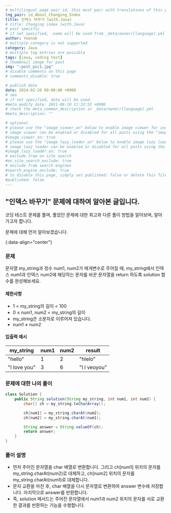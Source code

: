 ```yaml
---
# multilingual page pair id, this must pair with translations of this page. (This name must be unique)
lng_pair: id_About_Changing_Index
title: 인덱스 바꾸기 (with.Java)
# title: Changing index (with.Java)
# post specific
# if not specified, .name will be used from _data/owner/[language].yml
author: Yeonuk
# multiple category is not supported
category: Java
# multiple tag entries are possible
tags: [java, coding test]
# thumbnail image for post
img: ":post_pic1.jpg"
# disable comments on this page
# comments_disable: true

# publish date
date: 2024-02-26 09:00:00 +0900
# seo
# if not specified, date will be used.
#meta_modify_date: 2021-08-10 11:32:53 +0900
# check the meta_common_description in _data/owner/[language].yml
#meta_description: ""

# optional
# please use the "image_viewer_on" below to enable image viewer for individual pages or posts (_posts/ or [language]/_posts folders).
# image viewer can be enabled or disabled for all posts using the "image_viewer_posts: true" setting in _data/conf/main.yml.
#image_viewer_on: true
# please use the "image_lazy_loader_on" below to enable image lazy loader for individual pages or posts (_posts/ or [language]/_posts folders).
# image lazy loader can be enabled or disabled for all posts using the "image_lazy_loader_posts: true" setting in _data/conf/main.yml.
#image_lazy_loader_on: true
# exclude from on site search
#on_site_search_exclude: true
# exclude from search engines
#search_engine_exclude: true
# to disable this page, simply set published: false or delete this file
#published: false
---
```


<!-- outline-start -->

## "인덱스 바꾸기" 문제에 대하여 알아본 글입니다.

코딩 테스트 문제를 풀며, 풀었던 문제에 대한 회고와 다른 풀이 방법을 알아보며, 알아가고자 합니다.

문제에 대해 먼저 알아보겠습니다.

{:data-align="center"}

<!-- outline-end -->

### 문제

문자열 my_string과 정수 num1, num2가 매개변수로 주어질 때, my_string에서 인덱스 num1과 인덱스 num2에 해당하는 문자를 바꾼 문자열을 return 하도록 solution 함수를 완성해보세요.

#### 제한사항

- 1 < my_string의 길이 < 100
- 0 ≤ num1, num2 < my_string의 길이
- my_string은 소문자로 이루어져 있습니다.
- num1 ≠ num2

#### 입출력 예시

| my_string    | num1 | num2 | result       |
| ------------ | ---- | ---- | ------------ |
| "hello"      | 1    | 2    | "hlelo"      |
| "I love you" | 3    | 6    | "I l veoyou" |

<!-- | start_num | end_num | result |
| --------- | ------- | ------ |
| 10        | 3       | 0      | -->

### 문제에 대한 나의 풀이

```java
class Solution {
    public String solution(String my_string, int num1, int num2) {
        char[] ch = my_string.toCharArray();

        ch[num1] = my_string.charAt(num2);
        ch[num2] = my_string.charAt(num1);

        String answer = String.valueOf(ch);
        return answer;
    }
}
```

### 풀이 설명

- 먼저 주어진 문자열을 char 배열로 변환합니다. 그리고 ch[num1] 위치의 문자를 my_string.charAt(num2)로 대체하고, ch[num2] 위치의 문자를 my_string.charAt(num1)로 대체합니다.
- 문자 교환을 마친 후, char 배열을 다시 문자열로 변환하여 answer 변수에 저장합니다. 마지막으로 answer를 반환합니다.
- 즉, solution 메서드는 주어진 문자열에서 num1과 num2 위치의 문자를 서로 교환한 결과를 반환하는 기능을 수행합니다.
